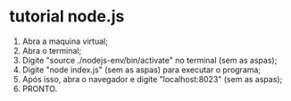 # tutorial node.js
1) Abra a maquina virtual;
2) Abra o terminal;
3) Digite "source ./nodejs-env/bin/activate" no terminal (sem as aspas);
4) Digite "node index.js" (sem as aspas) para executar o programa;
5) Após isso, abra o navegador e digite "localhost:8023" (sem as aspas);
6) PRONTO.
